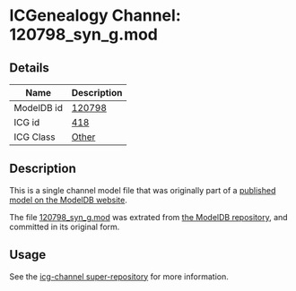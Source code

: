 # ICGenealogy Channel: 120798\_syn\_g.mod

## Details

Name | Description
---- | -----------
ModelDB id | [120798](http://senselab.med.yale.edu/ModelDB/ShowModel.cshtml?model=120798)
ICG id | [418](http://icg.neurotheory.ox.ac.uk/channels/other/418)
ICG Class | [Other](http://icg.neurotheory.ox.ac.uk/channels/other)

## Description

This is a single channel model file that was originally part of a [published model on the ModelDB website](http://senselab.med.yale.edu/mModelDB/ShowModel.cshtml?model=120798).

The file [120798\_syn\_g.mod](120798_syn_g.mod) was extrated from [the ModelDB repository](http://senselab.med.yale.edu/ModelDB/ShowModel.cshtml?model=120798), and committed in its original form.

## Usage

See the [icg-channel super-repository](https://github.com/icgenealogy/icg-channels) for more information.